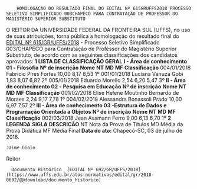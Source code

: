         HOMOLOGAÇÃO DO RESULTADO FINAL DO EDITAL Nº 615GRUFFS2018 PROCESSO SELETIVO SIMPLIFICADO 003CHAPECÓ PARA CONTRATAÇÃO DE PROFESSOR DO MAGISTÉRIO SUPERIOR SUBSTITUTO  

 O REITOR DA UNIVERSIDADE FEDERAL DA FRONTEIRA SUL (UFFS), no uso de suas atribuições, torna pública a homologação do resultado final do [EDITAL Nº 615/GR/UFFS/2018](https://www.uffs.edu.br/atos-normativos/edital/gr/2018-0615)  - Processo Seletivo Simplificado 003/CHAPECÓ para Contratação de Professor do Magistério Superior Substituto, de acordo com as seguintes classificações dos candidatos aprovados:  **1 LISTA DE CLASSIFICAÇÃO GERAL**  **I - Área de conhecimento 01 -**  **Filosofia**      **Nº de inscrição**    **Nome**    **NT**    **MD**    **MF**    **Classificação**      004/01/2018   Fabricio Pires Fortes   10,00   8,17   8,53   1º     001/01/2018   Luciana Vanuza Gobi   1,83   8,07   6,82   2º     005/01/2018   Eduardo Morello   2,54   6,20   5,47   3º     **II - Área de conhecimento 02 -**  **Pesquisa em Educação**      **Nº de inscrição**    **Nome**    **NT**    **MD**    **MF**    **Classificação**      001/02/2018   Elise Helene Moutinho Bernardo de Moraes   2,24   9,17   7,78   1º     004/02/2018   Alessandra Bonassoli Prado   10,00   6,97   7,57   2º     **III - Área de conhecimento 03 -Estrutura de Dados e Programação Orientada a Objetos**      **Nº de inscrição**    **Nome**    **NT**    **MD**    **MF**    **Classificação**      002/03/2018   Jean Assmann Ferro   9,00   6,13   6,70   1º      **2 LEGENDA**      **SIGLA**    **DESCRIÇÃO**      NT   Nota da Prova de Títulos     MD   Média da Prova Didática     MF   Média Final          **Data do ato:** Chapecó-SC, 03 de julho de 2018.   
 

    Jaime Giolo   
 Reitor 

      Documento Histórico  [EDITAL Nº 692/GR/UFFS/2018](https://www.uffs.edu.br/atos-normativos/edital/gr/2018-0692/@@download/documento_historico)     
      